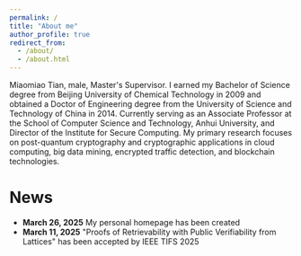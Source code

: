 ```yaml
---
permalink: /
title: "About me"
author_profile: true
redirect_from: 
  - /about/
  - /about.html
---
```

Miaomiao Tian, male, Master's Supervisor. I earned my Bachelor of Science degree from Beijing University of Chemical Technology in 2009 and obtained a Doctor of Engineering degree from the University of Science and Technology of China in 2014. Currently serving as an Associate Professor at the School of Computer Science and Technology, Anhui University, and Director of the Institute for Secure Computing. My primary research focuses on post-quantum cryptography and cryptographic applications in cloud computing, big data mining, encrypted traffic detection, and blockchain technologies.  
# News
* **March 26, 2025** My personal homepage has been created
* **March 11, 2025** "Proofs of Retrievability with Public Verifiability from Lattices" has been accepted by IEEE TIFS 2025
